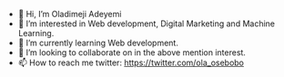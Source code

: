 - 👋 Hi, I’m Oladimeji Adeyemi
- 👀 I’m interested in Web development, Digital Marketing and Machine Learning.
- 🌱 I’m currently learning Web development.
- 💞️ I’m looking to collaborate on in the above mention interest.
- 📫 How to reach me twitter: https://twitter.com/ola_osebobo

<!---
Osebobo/Osebobo is a ✨ special ✨ repository because its `README.md` (this file) appears on your GitHub profile.
You can click the Preview link to take a look at your changes.
--->
